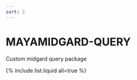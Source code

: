 ```yaml
---
sort: 2
---
```


# MAYAMIDGARD-QUERY

Custom midgard query package 

{% include list.liquid all=true %}
